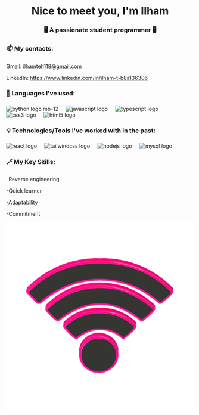 <h1 align="center">Nice to meet you, I'm Ilham</h1>
<h3 align="center">🖥️ A passionate student programmer 🖥️</h3>

### 📫 My contacts: 
###
<a href="mailto:ilhamteh118@gmail.com"></a><p>Gmail: ilhamteh118@gmail.com</p>
<a href="https://www.linkedin.com/in/ilham-t-b8a136306/"></a><p>LinkedIn: https://www.linkedin.com/in/ilham-t-b8a136306</p>

### 🌟 Languages I've used:
###
<div align="left">
  <img src="https://cdn.jsdelivr.net/gh/devicons/devicon/icons/python/python-original.svg" height="40" alt="python logo mb-12"  />
  <img width="12" />
  <img src="https://cdn.jsdelivr.net/gh/devicons/devicon/icons/javascript/javascript-original.svg" height="40" alt="javascript logo"  />
  <img width="12" />
  <img src="https://cdn.jsdelivr.net/gh/devicons/devicon/icons/typescript/typescript-original.svg" height="40" alt="typescript logo"  />
  <img width="12" />
  <img src="https://cdn.jsdelivr.net/gh/devicons/devicon/icons/css3/css3-original.svg" height="40" alt="css3 logo"  />
  <img width="12" />
  <img src="https://cdn.jsdelivr.net/gh/devicons/devicon/icons/html5/html5-original.svg" height="40" alt="html5 logo"  />
</div>

### 💡 Technologies/Tools I've worked with in the past:
###
<div align="left">
  <img src="https://cdn.jsdelivr.net/gh/devicons/devicon/icons/react/react-original.svg" height="40" alt="react logo"  />
  <img width="12" />
  <img src="https://cdn.jsdelivr.net/gh/devicons/devicon/icons/tailwindcss/tailwindcss-original-wordmark.svg" height="40" alt="tailwindcss logo"  />
  <img width="12" />
  <img src="https://cdn.jsdelivr.net/gh/devicons/devicon/icons/nodejs/nodejs-original.svg" height="40" alt="nodejs logo"  />
  <img width="12" />
  <img src="https://cdn.jsdelivr.net/gh/devicons/devicon/icons/mysql/mysql-original.svg" height="40" alt="mysql logo"  />
</div>

### 🪄 My Key Skills:
###
<p>-Reverse engineering</p>
<p>-Quick learner</p>
<p>-Adaptability</p>
<p>-Commitment</p>

![Animated Gif of WIFI Symbol](https://github.com/IlhamIslahuddin/IlhamIslahuddin/blob/main/wifi-11193_512.gif)
